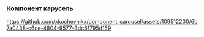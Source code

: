 ### Компонент карусель



https://github.com/xkochevnikx/component_carousel/assets/109512200/6b7a0438-c6ce-4804-9577-3dc61795d159

